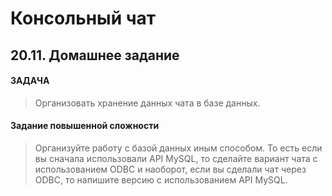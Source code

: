 # Консольный чат
## 20.11. Домашнее задание

#### ЗАДАЧА
> Организовать хранение данных чата в базе данных.
#### Задание повышенной сложности
> Организуйте работу с базой данных иным способом. То есть если вы сначала использовали API MySQL, то сделайте вариант чата с использованием ODBC и наоборот, если вы сделали чат через ODBC, то напишите версию с использованием API MySQL.

